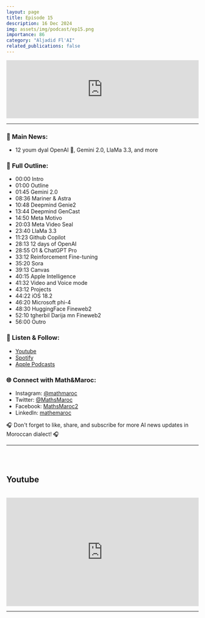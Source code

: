 ```yaml
---
layout: page
title: Episode 15
description: 16 Dec 2024
img: assets/img/podcast/ep15.png
importance: 86
category: "Aljadid Fl'AI"
related_publications: false
---
```


<div style="left: 0; width: 100%; height: 152px; position: relative;"><iframe src="https://open.spotify.com/embed/episode/0zflW1er7vi51XT6NKOBHl/video?utm_source=generator" style="top: 0; left: 0; width: 100%; height: 100%; position: absolute; border: 0;" allowfullscreen allow="clipboard-write; encrypted-media; fullscreen; picture-in-picture;"></iframe></div>

<hr>

<h3>🌟 Main News:</h3>
<ul>
    <li> 12 youm dyal OpenAI 🎅, Gemini 2.0, LlaMa 3.3, and more</li>
</ul>

<h3>📜 Full Outline:</h3>
<ul>
    <li>00:00 Intro</li>
    <li>01:00 Outline</li>
    <li>01:45 Gemini 2.0</li>
    <li>08:36 Mariner & Astra</li>
    <li>10:48 Deepmind Genie2</li>
    <li>13:44 Deepmind GenCast</li>
    <li>14:50 Meta Motivo</li>
    <li>20:03 Meta Video Seal</li>
    <li>23:40 LlaMa 3.3</li>
    <li>11:23 Github Copilot</li>
    <li>28:13 12 days of OpenAI</li>
    <li>28:55 O1 & ChatGPT Pro</li>
    <li>33:12 Reinforcement Fine-tuning</li>
    <li>35:20 Sora</li>
    <li>39:13 Canvas</li>
    <li>40:15 Apple Intelligence</li>
    <li>41:32 Video and Voice mode</li>
    <li>43:12 Projects</li>
    <li>44:22 iOS 18.2</li>
    <li>46:20 Microsoft phi-4</li>
    <li>48:30 HuggingFace Fineweb2</li>
    <li>52:10 tgherbil Darija mn Fineweb2</li>
    <li>56:00 Outro</li>
</ul>

<h3>🔗 Listen & Follow:</h3>
<ul>
    <li><a href="https://www.youtube.com/watch?v=5-_RTZhln7c&list=PLG573uUBOvv68e2bSlDIN66T9fSbxyMdz&index=11&ab_channel=Math%26Maroc">Youtube</a></li>
    <li><a href="https://open.spotify.com/show/1tWmYjfazgjont9JuqJm74">Spotify</a></li>
    <li><a href="https://podcasts.apple.com/fr/podcast/aljadid-f-lai/id1739684351">Apple Podcasts</a></li>
</ul>

<h3>🌐 Connect with Math&Maroc:</h3>
<ul>
    <li>Instagram: <a href="https://www.instagram.com/mathmaroc/?hl=en">@mathmaroc</a></li>
    <li>Twitter: <a href="https://x.com/MathsMaroc">@MathsMaroc</a></li>
    <li>Facebook: <a href="https://facebook.com/MathsMaroc2">MathsMaroc2</a></li>
    <li>LinkedIn: <a href="https://linkedin.com/company/mathemaroc">mathemaroc</a></li>
</ul>

<p>🎧 Don't forget to like, share, and subscribe for more AI news updates in Moroccan dialect! 🎧</p>

<hr>

<br><br>

<h2>Youtube</h2>

<br>

<div style="display: flex; justify-content: center;">
    <iframe src="https://www.youtube.com/embed/5-_RTZhln7c?si=4BbBOrfKLhQjResf" title="YouTube video player" frameborder="0" allow="accelerometer; autoplay; clipboard-write; encrypted-media; gyroscope; picture-in-picture; web-share" referrerpolicy="strict-origin-when-cross-origin" allowfullscreen style="aspect-ratio: 16 / 9; width: 100% !important;"></iframe>
</div>

<hr>

<br><br>


